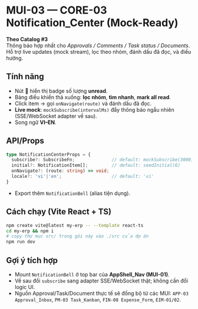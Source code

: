 # MUI-03 — CORE-03 Notification_Center (Mock-Ready)

**Theo Catalog #3**  
Thông báo hợp nhất cho *Approvals / Comments / Task status / Documents*. Hỗ trợ live updates (mock stream), lọc theo nhóm, đánh dấu đã đọc, và điều hướng.

## Tính năng
- Nút **🔔** hiển thị badge số lượng **unread**.
- Bảng điều khiển thả xuống: **lọc nhóm**, **tìm nhanh**, **mark all read**.
- Click item → gọi `onNavigate(route)` và đánh dấu đã đọc.
- **Live mock**: `mockSubscribe(intervalMs)` đẩy thông báo ngẫu nhiên (SSE/WebSocket adapter về sau).
- Song ngữ **VI–EN**.

## API/Props
```ts
type NotificationCenterProps = {
  subscribe?: SubscribeFn;              // default: mockSubscribe(3000)
  initial?: NotificationItem[];         // default: seedInitial(6)
  onNavigate?: (route: string) => void;
  locale?: 'vi'|'en';                   // default: 'vi'
}
```
- Export thêm `NotificationBell` (alias tiện dụng).

## Cách chạy (Vite React + TS)
```bash
npm create vite@latest my-erp -- --template react-ts
cd my-erp && npm i
# copy thư mục src/ trong gói này vào ./src của dự án
npm run dev
```

## Gợi ý tích hợp
- Mount `NotificationBell` ở top bar của **AppShell_Nav (MUI-01)**.
- Về sau đổi `subscribe` sang adapter SSE/WebSocket thật; không cần đổi logic UI.
- Nguồn Approval/Task/Document thực tế sẽ đồng bộ từ các MUI: `APP-03 Approval_Inbox`, `PM-03 Task_Kanban`, `FIN-08 Expense_Form`, `EIM-01/02`.
